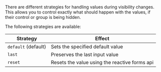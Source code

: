 There are different strategies for handling values during visibility changes. This allows you to control exactly what should happen with the values, if their control or group is being hidden.

The following strategies are available:

| Strategy            | Effect                                        |
|---------------------|-----------------------------------------------|
| `default` (default) | Sets the specified default value              |
| `last`              | Preserves the last input value                |
| `reset`             | Resets the value using the reactive forms api |
